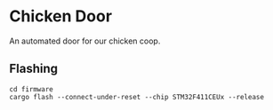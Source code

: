 # Chicken Door

An automated door for our chicken coop.

## Flashing

    cd firmware
    cargo flash --connect-under-reset --chip STM32F411CEUx --release

